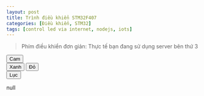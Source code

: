 ```yaml
---
layout: post
title: Trình điều khiển STM32F407
categories: [Điều khiển, STM32]
tags: [control led via internet, nodejs, iots]
---
```


> Phím điều khiển đơn giản: 
> Thực tế bạn đang sử dụng server bên thứ 3
<script language="javascript" type="text/javascript">
  var wsUri = "wss://gepa14.herokuapp.com";
  function myAction(message){
      websocket = new WebSocket(wsUri);
      websocket.onopen = function(evt) { onOpen(evt) };
      websocket.onmessage = function(evt) { onMessage(evt) };
      /**/
      function onOpen(evt){
          websocket.send(message);
      }
      function onMessage(evt){
          console.log(evt.data);
          document.getElementById("output").innerHTML = evt.data;
          websocket.close();
      }
  }
</script>
<button class="btn btn-warning" onclick="myAction('orange')">Cam</button><br>
<button class="btn btn-success" onclick="myAction('green')">Xanh</button>
<button class="btn btn-danger" onclick="myAction('red')">Đỏ</button><br>
<button class="btn btn-info" onclick="myAction('blue')">Lục</button>
<br><div id="output">null</div>
